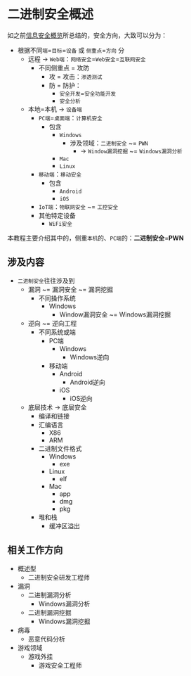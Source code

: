 # 二进制安全概述

如之前[信息安全概览](https://book.crifan.com/books/information_security_overview/website/)所总结的，安全方向，大致可以分为：

* 根据不同`端`=`目标`=`设备` 或 `侧重点`=`方向` 分
  * 远程 -> `Web端`：`网络安全`=`Web安全`=`互联网安全`
    * 不同侧重点 = 攻防
      * 攻 = 攻击：`渗透测试`
      * 防 = 防护：
        * `安全开发`=`安全功能开发`
        * `安全分析`
  * 本地=本机 -> `设备端`
    * `PC端`=`桌面端`：`计算机安全`
      * 包含
        * `Windows`
          * 涉及领域：`二进制安全` ~= `PWN`
            * -> `Window漏洞挖掘` ~= `Windows漏洞分析`
        * `Mac`
        * `Linux`
    * `移动端`：`移动安全`
      * 包含
        * `Android`
        * `iOS`
    * `IoT端`：`物联网安全` ~= `工控安全`
    * 其他特定设备
      * `WiFi安全`

本教程主要介绍其中的，侧重`本机`的、`PC端`的：**二进制安全**=**PWN**

## 涉及内容

* `二进制安全`往往涉及到
  * 漏洞 ~= 漏洞安全 ~= 漏洞挖掘
    * 不同操作系统
      * Windows
        * Window漏洞安全 ~= Windows漏洞挖掘
  * 逆向 ~= 逆向工程
    * 不同系统或端
      * PC端
        * Windows
          * Windows逆向
      * 移动端
        * Android
          * Android逆向
        * iOS
          * iOS逆向
  * 底层技术 -> 底层安全
    * 编译和链接
    * 汇编语言
      * X86
      * ARM
    * 二进制文件格式
      * Windows
        * exe
      * Linux
        * elf
      * Mac
        * app
        * dmg
        * pkg
    * 堆和栈
      * 缓冲区溢出

## 相关工作方向

* 概述型
  * 二进制安全研发工程师
* 漏洞
  * 二进制漏洞分析
    * Windows漏洞分析
  * 二进制漏洞挖掘
    * Windows漏洞挖掘
* 病毒
  * 恶意代码分析
* 游戏领域
  * 游戏外挂
    * 游戏安全工程师
